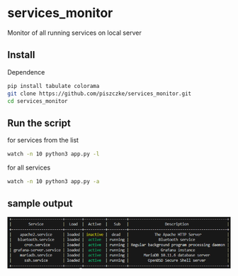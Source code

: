 # services_monitor
Monitor of all running services on local server 

## Install 

Dependence 

```bash
pip install tabulate colorama
git clone https://github.com/piszczke/services_monitor.git
cd services_monitor
```

## Run the script

for services from the list
```bash
watch -n 10 python3 app.py -l
```

for all services
```bash
watch -n 10 python3 app.py -a
```

## sample output
![sample_output](sample.png)
